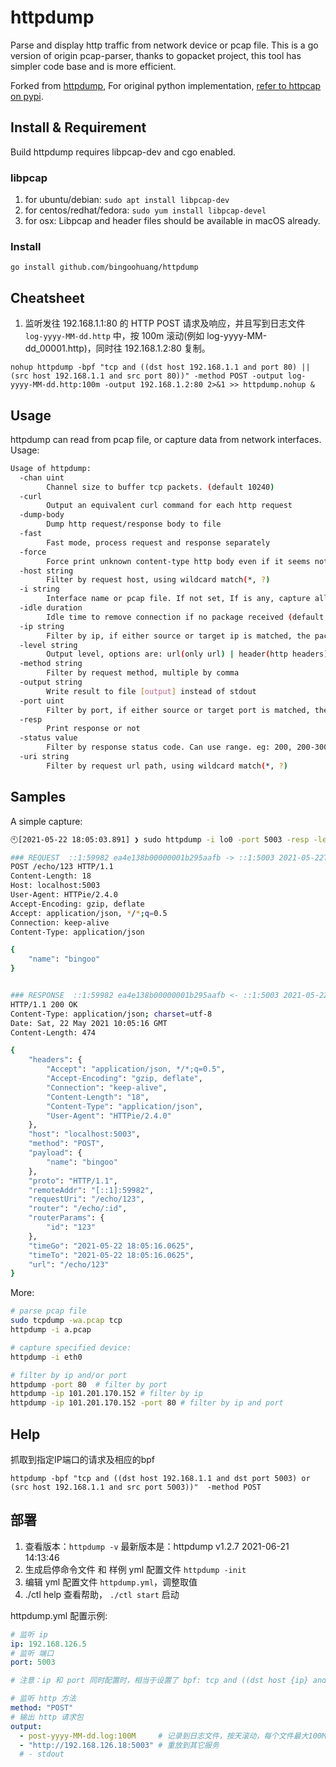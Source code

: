 # httpdump

Parse and display http traffic from network device or pcap file. This is a go version of origin pcap-parser, thanks to
gopacket project, this tool has simpler code base and is more efficient.

Forked from [httpdump](https://github.com/hsiafan/httpdump), For original python
implementation, [refer to httpcap on pypi](https://pypi.org/project/httpcap/).

## Install & Requirement

Build httpdump requires libpcap-dev and cgo enabled.

### libpcap

1. for ubuntu/debian: `sudo apt install libpcap-dev`
1. for centos/redhat/fedora: `sudo yum install libpcap-devel`
1. for osx: Libpcap and header files should be available in macOS already.

### Install

`go install github.com/bingoohuang/httpdump`

## Cheatsheet

1. 监听发往 192.168.1.1:80 的 HTTP POST 请求及响应，并且写到日志文件 `log-yyyy-MM-dd.http` 中，按 100m 滚动(例如 log-yyyy-MM-dd_00001.http)，同时往 192.168.1.2:80 复制。
   
`nohup httpdump -bpf "tcp and ((dst host 192.168.1.1 and port 80) || (src host 192.168.1.1 and src port 80))" -method POST -output log-yyyy-MM-dd.http:100m -output 192.168.1.2:80 2>&1 >> httpdump.nohup &`

## Usage

httpdump can read from pcap file, or capture data from network interfaces. Usage:

```sh
Usage of httpdump:
  -chan uint
        Channel size to buffer tcp packets. (default 10240)
  -curl
        Output an equivalent curl command for each http request
  -dump-body
        Dump http request/response body to file
  -fast
        Fast mode, process request and response separately
  -force
        Force print unknown content-type http body even if it seems not to be text content
  -host string
        Filter by request host, using wildcard match(*, ?)
  -i string
        Interface name or pcap file. If not set, If is any, capture all interface traffics (default "any")
  -idle duration
        Idle time to remove connection if no package received (default 4m0s)
  -ip string
        Filter by ip, if either source or target ip is matched, the packet will be processed
  -level string
        Output level, options are: url(only url) | header(http headers) | all(headers, and textuary http body) (default "header")
  -method string
        Filter by request method, multiple by comma
  -output string
        Write result to file [output] instead of stdout
  -port uint
        Filter by port, if either source or target port is matched, the packet will be processed.
  -resp
        Print response or not
  -status value
        Filter by response status code. Can use range. eg: 200, 200-300 or 200:300-400
  -uri string
        Filter by request url path, using wildcard match(*, ?)
```

## Samples

A simple capture:

```sh
🕙[2021-05-22 18:05:03.891] ❯ sudo httpdump -i lo0 -port 5003 -resp -level all

### REQUEST  ::1:59982 ea4e138b00000001b295aafb -> ::1:5003 2021-05-22T18:05:16.065566+08:00
POST /echo/123 HTTP/1.1
Content-Length: 18
Host: localhost:5003
User-Agent: HTTPie/2.4.0
Accept-Encoding: gzip, deflate
Accept: application/json, */*;q=0.5
Connection: keep-alive
Content-Type: application/json

{
    "name": "bingoo"
}


### RESPONSE  ::1:59982 ea4e138b00000001b295aafb <- ::1:5003 2021-05-22T18:05:16.065566+08:00 - 2021-05-22T18:05:16.065566+08:00 = 0s
HTTP/1.1 200 OK
Content-Type: application/json; charset=utf-8
Date: Sat, 22 May 2021 10:05:16 GMT
Content-Length: 474

{
    "headers": {
        "Accept": "application/json, */*;q=0.5",
        "Accept-Encoding": "gzip, deflate",
        "Connection": "keep-alive",
        "Content-Length": "18",
        "Content-Type": "application/json",
        "User-Agent": "HTTPie/2.4.0"
    },
    "host": "localhost:5003",
    "method": "POST",
    "payload": {
        "name": "bingoo"
    },
    "proto": "HTTP/1.1",
    "remoteAddr": "[::1]:59982",
    "requestUri": "/echo/123",
    "router": "/echo/:id",
    "routerParams": {
        "id": "123"
    },
    "timeGo": "2021-05-22 18:05:16.0625",
    "timeTo": "2021-05-22 18:05:16.0625",
    "url": "/echo/123"
}
```

More:

```sh
# parse pcap file
sudo tcpdump -wa.pcap tcp
httpdump -i a.pcap

# capture specified device:
httpdump -i eth0

# filter by ip and/or port
httpdump -port 80  # filter by port
httpdump -ip 101.201.170.152 # filter by ip
httpdump -ip 101.201.170.152 -port 80 # filter by ip and port
```

## Help

抓取到指定IP端口的请求及相应的bpf

`httpdump -bpf "tcp and ((dst host 192.168.1.1 and dst port 5003) or (src host 192.168.1.1 and src port 5003))"  -method POST`


## 部署

1. 查看版本：`httpdump -v` 最新版本是：httpdump v1.2.7 2021-06-21 14:13:46
1. 生成启停命令文件 和 样例 yml 配置文件  `httpdump -init`
2. 编辑 yml 配置文件 `httpdump.yml`，调整取值
3. ./ctl help 查看帮助， `./ctl start` 启动

httpdump.yml 配置示例:

```yml
# 监听 ip
ip: 192.168.126.5
# 监听 端口
port: 5003

# 注意：ip 和 port 同时配置时，相当于设置了 bpf: tcp and ((dst host {ip} and dst port {port}) or (src host {ip} and src port {port}))

# 监听 http 方法
method: "POST"
# 输出 http 请求包
output:
  - post-yyyy-MM-dd.log:100M     # 记录到日志文件，按天滚动，每个文件最大100M
  - "http://192.168.126.18:5003" # 重放到其它服务
  # - stdout
```
